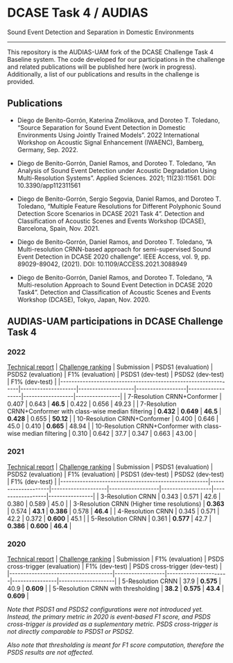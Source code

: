 # DCASE Task 4 / AUDIAS 
Sound Event Detection and Separation in Domestic Environments

---

This repository is the AUDIAS-UAM fork of the DCASE Challenge Task 4 Baseline system. The code developed for our participations in the challenge and related publications will be published here (work in progress). Additionally, a list of our publications and results in the challenge is provided.

## Publications

* Diego de Benito-Gorrón, Katerina Zmolikova, and Doroteo T. Toledano, “Source Separation for Sound Event Detection in Domestic Environments Using Jointly Trained Models”. 2022 International Workshop on Acoustic Signal Enhancement (IWAENC), Bamberg, Germany, Sep. 2022.

* Diego de Benito-Gorrón, Daniel Ramos, and Doroteo T. Toledano, “An Analysis of Sound Event Detection under Acoustic Degradation Using Multi-Resolution Systems”. Applied Sciences. 2021; 11(23):11561. DOI: 10.3390/app112311561 

* Diego de Benito-Gorrón, Sergio Segovia, Daniel Ramos, and Doroteo T. Toledano, “Multiple Feature Resolutions for Different Polyphonic Sound Detection Score Scenarios in DCASE 2021 Task 4”. Detection and Classification of Acoustic Scenes and Events Workshop (DCASE), Barcelona, Spain, Nov. 2021.

* Diego de Benito-Gorrón, Daniel Ramos, and Doroteo T. Toledano, “A Multi-resolution CRNN-based approach for semi-supervised Sound Event Detection in DCASE 2020 challenge”. IEEE Access, vol. 9, pp. 89029-89042, (2021). DOI: 10.1109/ACCESS.2021.3088949

* Diego de Benito-Gorrón, Daniel Ramos, and Doroteo T. Toledano, “A Multi-resolution Approach to Sound Event Detection in DCASE 2020 Task4”. Detection and Classification of Acoustic Scenes and Events Workshop (DCASE), Tokyo, Japan, Nov. 2020.


## AUDIAS-UAM participations in DCASE Challenge Task 4

### 2022
[Technical report](https://dcase.community/documents/challenge2022/technical_reports/DCASE2022_deBenito_61_t4.pdf) | [Challenge ranking](https://dcase.community/challenge2022/task-sound-event-detection-in-domestic-environments-results) 
| Submission                                                    | PSDS1 (evaluation) | PSDS2 (evaluation) | F1% (evaluation) | PSDS1 (dev-test) | PSDS2 (dev-test) | F1% (dev-test) |
|---------------------------------------------------------------|--------------------|--------------------|------------------|------------------|------------------|----------------|
| 7-Resolution CRNN+Conformer                                   | 0.407              | 0.643              | **46.5**         | 0.422            | 0.656            | 49.23          |
| 7-Resolution CRNN+Conformer with class-wise median filtering  | **0.432**          | **0.649**          | **46.5**         | **0.428**        | 0.655            | **50.12**      |
| 10-Resolution CRNN+Conformer                                  | 0.400              | 0.646              | 45.0             | 0.410            | **0.665**        | 48.94          |
| 10-Resolution CRNN+Conformer with class-wise median filtering | 0.310              | 0.642              | 37.7             | 0.347            | 0.663            | 43.00          |

### 2021
[Technical report](https://dcase.community/documents/challenge2021/technical_reports/DCASE2021_DeBenito_116_t4.pdf) | [Challenge ranking](https://dcase.community/challenge2021/task-sound-event-detection-and-separation-in-domestic-environments-results) 
| Submission                                          | PSDS1 (evaluation) | PSDS2 (evaluation) | F1% (evaluation) | PSDS1 (dev-test) | PSDS2 (dev-test) | F1% (dev-test) |
|-----------------------------------------------------|--------------------|--------------------|------------------|------------------|------------------|----------------|
| 3-Resolution CRNN                           | 0.343              | 0.571              | 42.6             | 0.380            | 0.589            |  45.0    |
| 3-Resolution CRNN (Higher time resolutions) | **0.363**          | 0.574              | **43.1**         | **0.386**        | 0.578            |  **46.4**    |
| 4-Resolution CRNN                           | 0.345              | 0.571              | 42.2             | 0.372            | **0.600**        |  45.1    |
| 5-Resolution CRNN                           | 0.361              | **0.577**          | 42.7             | **0.386**        | **0.600**        |  **46.4**    |

### 2020
[Technical report](https://dcase.community/documents/challenge2020/technical_reports/DCASE2020_deBenito_93.pdf) | [Challenge ranking](https://dcase.community/challenge2020/task-sound-event-detection-and-separation-in-domestic-environments-results)
| Submission                          | F1% (evaluation) | PSDS cross-trigger (evaluation) | F1% (dev-test) | PSDS cross-trigger (dev-test) |
|-------------------------------------|------------------|----------------------|----------------|--------------------|
| 5-Resolution CRNN                   | 37.9             | **0.575**            | 40.9           | **0.609**          |
| 5-Resolution CRNN with thresholding | **38.2**         | **0.575**            | **43.4**       | **0.609**          |

*Note that PSDS1 and PSDS2 configurations were not introduced yet. Instead, the primary metric in 2020 is event-based F1 score, and PSDS cross-trigger is provided as a suplementary metric. PSDS cross-trigger is not directly comparable to PSDS1 or PSDS2.*

*Also note that thresholding is meant for F1 score computation, therefore the PSDS results are not affected.*


